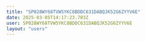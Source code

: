 ```yaml
---
title: "SP028WY68TVW5YKC8BDDC631DABQJK52G6ZYYV6E"
date: 2025-03-05T14:17:23.703Z
user: SP028WY68TVW5YKC8BDDC631DABQJK52G6ZYYV6E
layout: "users"
---
```

    